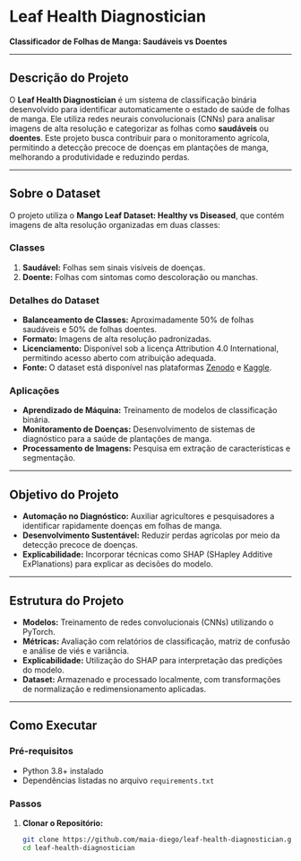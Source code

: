 # **Leaf Health Diagnostician**  
**Classificador de Folhas de Manga: Saudáveis vs Doentes**

---

## **Descrição do Projeto**
O **Leaf Health Diagnostician** é um sistema de classificação binária desenvolvido para identificar automaticamente o estado de saúde de folhas de manga. Ele utiliza redes neurais convolucionais (CNNs) para analisar imagens de alta resolução e categorizar as folhas como **saudáveis** ou **doentes**. Este projeto busca contribuir para o monitoramento agrícola, permitindo a detecção precoce de doenças em plantações de manga, melhorando a produtividade e reduzindo perdas.

---

## **Sobre o Dataset**
O projeto utiliza o **Mango Leaf Dataset: Healthy vs Diseased**, que contém imagens de alta resolução organizadas em duas classes:

### **Classes**
1. **Saudável:** Folhas sem sinais visíveis de doenças.
2. **Doente:** Folhas com sintomas como descoloração ou manchas.

### **Detalhes do Dataset**
- **Balanceamento de Classes:** Aproximadamente 50% de folhas saudáveis e 50% de folhas doentes.
- **Formato:** Imagens de alta resolução padronizadas.
- **Licenciamento:** Disponível sob a licença Attribution 4.0 International, permitindo acesso aberto com atribuição adequada.
- **Fonte:** O dataset está disponível nas plataformas [Zenodo](https://zenodo.org) e [Kaggle](https://kaggle.com).

### **Aplicações**
- **Aprendizado de Máquina:** Treinamento de modelos de classificação binária.
- **Monitoramento de Doenças:** Desenvolvimento de sistemas de diagnóstico para a saúde de plantações de manga.
- **Processamento de Imagens:** Pesquisa em extração de características e segmentação.

---

## **Objetivo do Projeto**
- **Automação no Diagnóstico:** Auxiliar agricultores e pesquisadores a identificar rapidamente doenças em folhas de manga.
- **Desenvolvimento Sustentável:** Reduzir perdas agrícolas por meio da detecção precoce de doenças.
- **Explicabilidade:** Incorporar técnicas como SHAP (SHapley Additive ExPlanations) para explicar as decisões do modelo.

---

## **Estrutura do Projeto**
- **Modelos:** Treinamento de redes convolucionais (CNNs) utilizando o PyTorch.
- **Métricas:** Avaliação com relatórios de classificação, matriz de confusão e análise de viés e variância.
- **Explicabilidade:** Utilização do SHAP para interpretação das predições do modelo.
- **Dataset:** Armazenado e processado localmente, com transformações de normalização e redimensionamento aplicadas.

---

## **Como Executar**
### **Pré-requisitos**
- Python 3.8+ instalado
- Dependências listadas no arquivo `requirements.txt`

### **Passos**
1. **Clonar o Repositório:**
   ```bash
   git clone https://github.com/maia-diego/leaf-health-diagnostician.git
   cd leaf-health-diagnostician

